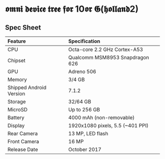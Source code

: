 #  𝖔𝖒𝖓𝖎 𝖉𝖊𝖛𝖎𝖈𝖊 𝖙𝖗𝖊𝖊 𝖋𝖔𝖗 10𝖔𝖗 𝕲(𝖍𝖔𝖑𝖑𝖆𝖓𝖉2)

## Spec Sheet

| Feature                 | Specification                     |
| :---------------------- | :-------------------------------- |
| CPU                     | Octa-core 2.2 GHz Cortex-A53      |
| Chipset                 | Qualcomm MSM8953 Snapdragon 626   |
| GPU                     | Adreno 506                        |
| Memory                  | 3/4 GB                            |
| Shipped Android Version | 7.1.2                             |
| Storage                 | 32/64 GB                          |
| MicroSD                 | Up to 256 GB                      |
| Battery                 | 4000 mAh (non-removable)          |
| Display                 | 1920x1080 pixels, 5.5 (~401 PPI)  |
| Rear Camera             | 13 MP, LED flash                  |
| Front Camera            | 16 MP                             |
| Release Date            | October 2017                      |
